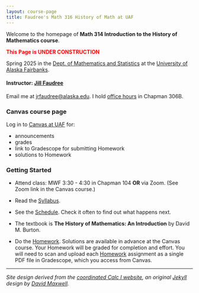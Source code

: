 ```yaml
---
layout: course-page
title: Faudree's Math 316 History of Math at UAF
---
```


Welcome to the homepage of **Math 314 Introduction to the History of Mathematics course**.

<span style="color:red">**This Page is UNDER CONSTRUCTION**</span>


Spring 2025 in the [Dept. of Mathematics and Statistics](http://www.uaf.edu/dms/) at the [University of Alaska Fairbanks](http://www.uaf.edu/).

#### Instructor:  [Jill Faudree](http://jrfaudree.github.io/)

Email me at [jrfaudree@alaska.edu](mailto:jrfaudree@alaska.edu).  I hold [office hours](http://jrfaudree.github.io/OffHrs.htm) in Chapman 306B.

### Canvas course page

Log in to [Canvas at UAF](https://canvas.alaska.edu/courses) for:

  * announcements
  * grades
  * link to Gradescope for submitting Homework
  * solutions to Homework

### Getting Started

* Attend class: MWF 3:30 - 4:30 in Chapman 104 **OR** via Zoom. (See Zoom link in the Canvas course.)

* Read the [Syllabus](assets/general/M316S23_syllabus.pdf).

* See the [Schedule](https://docs.google.com/spreadsheets/d/e/2PACX-1vRljb1-0lJ9CtIRxdMsZyeBSeQeEZfkl7WBYEpcGmgYnoMynhaaJGCkPKR3t-NxstMAChrq4HY-ms9D/pubhtml?gid=0&single=true).  Check it often to find out what happens next.

* The textbook is **The History of Mathematics: An Introduction** by David M. Burton.

* Do the [Homework](homework.html).  Solutions are available in advance at the Canvas course. Your Homework will be graded for completion and effort.  You will need to scan and upload each [Homework](homework.html) assignment as a single PDF file in Gradescope, which you access from Canvas.


---
_Site design derived from the [coordinated Calc I website](https://uaf-math251.github.io/), an original [Jekyll](https://jekyllrb.com/) design by [David Maxwell](https://damaxwell.github.io/)._


